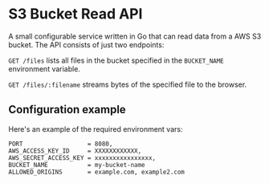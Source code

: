 # S3 Bucket Read API

A small configurable service written in Go that can read data from a AWS S3 bucket. The API consists of just two endpoints:

`GET /files` lists all files in the bucket specified in the `BUCKET_NAME` environment variable.  

`GET /files/:filename` streams bytes of the specified file to the browser.

## Configuration example

Here's an example of the required environment vars:
```shell
PORT                  = 8080,
AWS_ACCESS_KEY_ID     = XXXXXXXXXXXX,
AWS_SECRET_ACCESS_KEY = xxxxxxxxxxxxxxxx,
BUCKET_NAME           = my-bucket-name
ALLOWED_ORIGINS       = example.com, example2.com
```